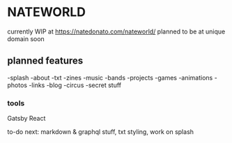 # NATEWORLD
currently WIP at https://natedonato.com/nateworld/
planned to be at unique domain soon

## planned features
-splash
-about
-txt
-zines
-music 
  -bands
-projects
  -games
-animations
-photos
-links
-blog
-circus 
-secret stuff


### tools
Gatsby
React

to-do next: markdown & graphql stuff, txt styling, work on splash
